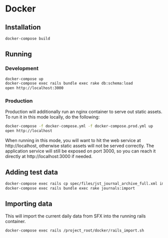 
# Docker

## Installation

```sh
docker-compose build
```

## Running

### Development

```sh
docker-compose up
docker-compose exec rails bundle exec rake db:schema:load
open http://localhost:3000
```

### Production

Production will additionally run an nginx container to serve out static assets. To run it in this mode locally, do the following:

```sh
docker-compose -f docker-compose.yml -f docker-compose.prod.yml up
open http://localhost
```

When running in this mode, you will want to hit the web service at http://localhost, otherwise static assets will not be served correctly. The application service will still be exposed on port 3000, so you can reach it directly at http://localhost:3000 if needed.

## Adding test data

```sh
docker-compose exec rails cp spec/files/jst_journal_archive_full.xml import/jst_journal_archive_full.xml-marc
docker-compose exec rails bundle exec rake journals:import
```

## Importing data

This will import the current daily data from SFX into the running rails container.

```sh
docker-compose exec rails /project_root/docker/rails_import.sh
```
